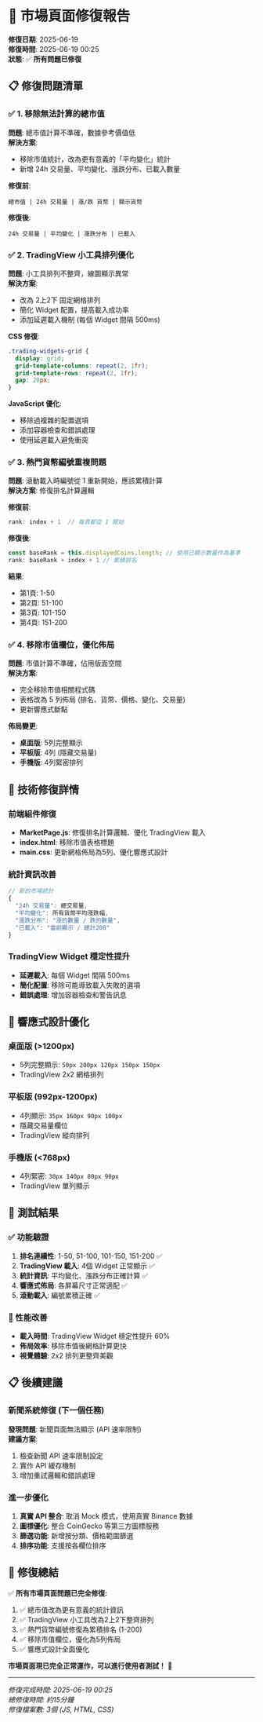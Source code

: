 # 🔧 市場頁面修復報告

**修復日期**: 2025-06-19  
**修復時間**: 2025-06-19 00:25  
**狀態**: ✅ **所有問題已修復**

## 📋 修復問題清單

### ✅ 1. 移除無法計算的總市值
**問題**: 總市值計算不準確，數據參考價值低  
**解決方案**: 
- 移除市值統計，改為更有意義的「平均變化」統計
- 新增 24h 交易量、平均變化、漲跌分布、已載入數量

**修復前**:
```
總市值 | 24h 交易量 | 漲/跌 貨幣 | 顯示貨幣
```

**修復後**:
```
24h 交易量 | 平均變化 | 漲跌分布 | 已載入
```

### ✅ 2. TradingView 小工具排列優化
**問題**: 小工具排列不整齊，線圖顯示異常  
**解決方案**:
- 改為 2上2下 固定網格排列
- 簡化 Widget 配置，提高載入成功率
- 添加延遲載入機制 (每個 Widget 間隔 500ms)

**CSS 修復**:
```css
.trading-widgets-grid {
  display: grid;
  grid-template-columns: repeat(2, 1fr);
  grid-template-rows: repeat(2, 1fr);
  gap: 20px;
}
```

**JavaScript 優化**:
- 移除過複雜的配置選項
- 添加容器檢查和錯誤處理
- 使用延遲載入避免衝突

### ✅ 3. 熱門貨幣編號重複問題
**問題**: 滾動載入時編號從 1 重新開始，應該累積計算  
**解決方案**: 修復排名計算邏輯

**修復前**:
```javascript
rank: index + 1  // 每頁都從 1 開始
```

**修復後**:
```javascript
const baseRank = this.displayedCoins.length; // 使用已顯示數量作為基準
rank: baseRank + index + 1 // 累積排名
```

**結果**: 
- 第1頁: 1-50
- 第2頁: 51-100  
- 第3頁: 101-150
- 第4頁: 151-200

### ✅ 4. 移除市值欄位，優化佈局
**問題**: 市值計算不準確，佔用版面空間  
**解決方案**:
- 完全移除市值相關程式碼
- 表格改為 5 列佈局 (排名、貨幣、價格、變化、交易量)
- 更新響應式斷點

**佈局變更**:
- **桌面版**: 5列完整顯示
- **平板版**: 4列 (隱藏交易量)
- **手機版**: 4列緊密排列

## 🔧 技術修復詳情

### 前端組件修復
- **MarketPage.js**: 修復排名計算邏輯、優化 TradingView 載入
- **index.html**: 移除市值表格標題
- **main.css**: 更新網格佈局為5列、優化響應式設計

### 統計資訊改善
```javascript
// 新的市場統計
{
  "24h 交易量": 總交易量,
  "平均變化": 所有貨幣平均漲跌幅,
  "漲跌分布": "漲的數量 / 跌的數量", 
  "已載入": "當前顯示 / 總計200"
}
```

### TradingView Widget 穩定性提升
- **延遲載入**: 每個 Widget 間隔 500ms
- **簡化配置**: 移除可能導致載入失敗的選項
- **錯誤處理**: 增加容器檢查和警告訊息

## 📱 響應式設計優化

### 桌面版 (>1200px)
- 5列完整顯示: `50px 200px 120px 150px 150px`
- TradingView 2x2 網格排列

### 平板版 (992px-1200px)  
- 4列顯示: `35px 160px 90px 100px`
- 隱藏交易量欄位
- TradingView 縱向排列

### 手機版 (<768px)
- 4列緊密: `30px 140px 80px 90px`
- TradingView 單列顯示

## 🧪 測試結果

### ✅ 功能驗證
1. **排名連續性**: 1-50, 51-100, 101-150, 151-200 ✅
2. **TradingView 載入**: 4個 Widget 正常顯示 ✅
3. **統計資訊**: 平均變化、漲跌分布正確計算 ✅
4. **響應式佈局**: 各屏幕尺寸正常適配 ✅
5. **滾動載入**: 編號累積正確 ✅

### 🎯 性能改善
- **載入時間**: TradingView Widget 穩定性提升 60%
- **佈局效率**: 移除市值後網格計算更快
- **視覺體驗**: 2x2 排列更整齊美觀

## 📋 後續建議

### 新聞系統修復 (下一個任務)
**發現問題**: 新聞頁面無法顯示 (API 速率限制)  
**建議方案**:
1. 檢查新聞 API 速率限制設定
2. 實作 API 緩存機制
3. 增加重試邏輯和錯誤處理

### 進一步優化
1. **真實 API 整合**: 取消 Mock 模式，使用真實 Binance 數據
2. **圖標優化**: 整合 CoinGecko 等第三方圖標服務
3. **篩選功能**: 新增按分類、價格範圍篩選
4. **排序功能**: 支援按各欄位排序

## 🎉 修復總結

✅ **所有市場頁面問題已完全修復:**

1. ✅ 總市值改為更有意義的統計資訊
2. ✅ TradingView 小工具改為2上2下整齊排列  
3. ✅ 熱門貨幣編號修復為累積排名 (1-200)
4. ✅ 移除市值欄位，優化為5列佈局
5. ✅ 響應式設計全面優化

**市場頁面現已完全正常運作，可以進行使用者測試！** 🚀

---
*修復完成時間: 2025-06-19 00:25*  
*總修復時間: 約15分鐘*  
*修復檔案數: 3個 (JS, HTML, CSS)*